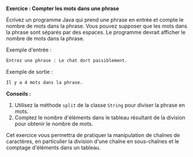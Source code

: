 
**Exercice : Compter les mots dans une phrase**

Écrivez un programme Java qui prend une phrase en entrée et compte le nombre de mots dans la phrase. Vous pouvez supposer que les mots dans la phrase sont séparés par des espaces. Le programme devrait afficher le nombre de mots dans la phrase.

Exemple d'entrée :
```cmd
Entrez une phrase : Le chat dort paisiblement.
```

Exemple de sortie :
```cmd
Il y a 4 mots dans la phrase.
```

**Conseils :**

1. Utilisez la méthode `split` de la classe `String` pour diviser la phrase en mots.
2. Comptez le nombre d'éléments dans le tableau résultant de la division pour obtenir le nombre de mots.

Cet exercice vous permettra de pratiquer la manipulation de chaînes de caractères, en particulier la division d'une chaîne en sous-chaînes et le comptage d'éléments dans un tableau.